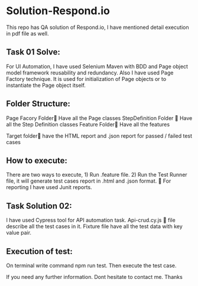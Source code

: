 # Solution-Respond.io
This repo has QA solution of Respond.io, I have mentioned detail execution in pdf file as well.

Task 01 Solve:
--------------

For UI Automation, I have used Selenium Maven with BDD and Page object model framework reusability and redundancy. Also I have used Page Factory technique. It is used for initialization of Page objects or to instantiate the Page object itself.

Folder Structure:
-----------------
Page Facory Folder Have all the Page classes StepDefinition Folder  Have all the Step Definition classes Feature Folder Have all the features

Target folder have the HTML report and .json report for passed / failed test cases

How to execute:
---------------
There are two ways to execute, 1) Run .feature file. 2) Run the Test Runner file, it will generate test cases report in .html and .json format.  For reporting I have used Junit reports.

Task Solution 02:
----------------
I have used Cypress tool for API automation task. Api-crud.cy.js  file describe all the test cases in it. Fixture file have all the test data with key value pair.

Execution of test:
-------------------
On terminal write command npm run test. Then execute the test case.

If you need any further information. Dont hesitate to contact me. Thanks

